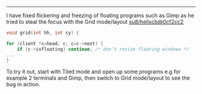 
---

I have fixed flickering and freezing of floating programs such as Gimp as he tried to steal the focus with the Grid mode/layout [su8/hellxcb@0cf2cc2](https://github.com/su8/hellxcb/commit/0cf2cc211d9380e344b5538f3cf9333d02838c36)

```c
void grid(int hh, int cy) {

for (client *c=head; c; c=c->next) {
    if (c->isfloating) continue; /* don't resize floating windows */
...
}
```

To try it out, start with Tiled mode and open up some programs e.g for example 2 terminals and Gimp, then switch to Grid mode/layout to see the bug in action.